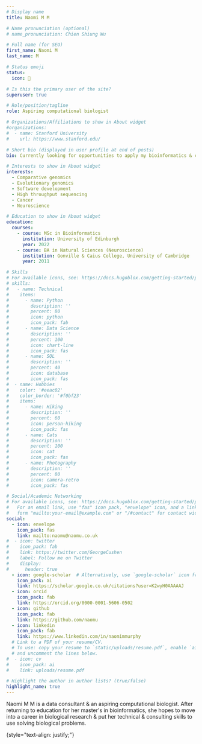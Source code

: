 ```yaml
---
# Display name
title: Naomi M M

# Name pronunciation (optional)
# name_pronunciation: Chien Shiung Wu

# Full name (for SEO)
first_name: Naomi M
last_name: M

# Status emoji
status:
  icon: 🧬 

# Is this the primary user of the site?
superuser: true

# Role/position/tagline
role: Aspiring computational biologist

# Organizations/Affiliations to show in About widget
#organizations:
#  - name: Stanford University
#    url: https://www.stanford.edu/

# Short bio (displayed in user profile at end of posts)
bio: Currently looking for opportunities to apply my bioinformatics & computational biology skills & transition to a career in research.

# Interests to show in About widget
interests:
  - Comparative genomics
  - Evolutionary genomics
  - Software development
  - High throughput sequencing
  - Cancer
  - Neuroscience

# Education to show in About widget
education:
  courses:
    - course: MSc in Bioinformatics
      institution: University of Edinburgh
      year: 2022
    - course: BA in Natural Sciences (Neuroscience)
      institution: Gonville & Caius College, University of Cambridge
      year: 2011

# Skills
# For available icons, see: https://docs.hugoblox.com/getting-started/page-builder/#icons
# skills:
#   - name: Technical
#    items:
#      - name: Python
#        description: ''
#        percent: 80
#        icon: python
#        icon_pack: fab
#      - name: Data Science
#        description: ''
#        percent: 100
#        icon: chart-line
#        icon_pack: fas
#      - name: SQL
#        description: ''
#        percent: 40
#        icon: database
#        icon_pack: fas
#  - name: Hobbies
#    color: '#eeac02'
#    color_border: '#f0bf23'
#    items:
#      - name: Hiking
#        description: ''
#        percent: 60
#        icon: person-hiking
#        icon_pack: fas
#      - name: Cats
#        description: ''
#        percent: 100
#        icon: cat
#        icon_pack: fas
#      - name: Photography
#        description: ''
#        percent: 80
#        icon: camera-retro
#        icon_pack: fas

# Social/Academic Networking
# For available icons, see: https://docs.hugoblox.com/getting-started/page-builder/#icons
#   For an email link, use "fas" icon pack, "envelope" icon, and a link in the
#   form "mailto:your-email@example.com" or "/#contact" for contact widget.
social:
  - icon: envelope
    icon_pack: fas
    link: mailto:naomu@naomu.co.uk
#  - icon: twitter
#    icon_pack: fab
#    link: https://twitter.com/GeorgeCushen
#    label: Follow me on Twitter
#    display:
#      header: true
  - icon: google-scholar  # Alternatively, use `google-scholar` icon from `ai` icon pack
    icon_pack: ai
    link: https://scholar.google.co.uk/citations?user=K2wyH0AAAAAJ
  - icon: orcid 
    icon_pack: fab
    link: https://orcid.org/0000-0001-5606-0502 
  - icon: github
    icon_pack: fab
    link: https://github.com/naomu
  - icon: linkedin
    icon_pack: fab
    link: https://www.linkedin.com/in/naomimmurphy
  # Link to a PDF of your resume/CV.
  # To use: copy your resume to `static/uploads/resume.pdf`, enable `ai` icons in `params.yaml`,
  # and uncomment the lines below.
#  - icon: cv
#    icon_pack: ai
#    link: uploads/resume.pdf

# Highlight the author in author lists? (true/false)
highlight_name: true
---
```


Naomi M M is a data consultant & an aspiring computational biologist. After returning to education for her master's in bioinformatics, she hopes to move into a career in biological research & put her technical & consulting skills to use solving biological problems. 

{style="text-align: justify;"}
